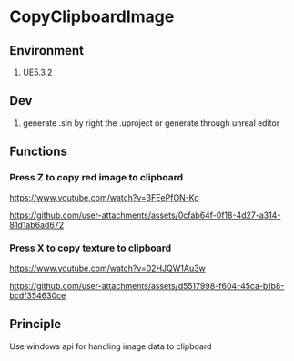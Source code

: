 # CopyClipboardImage

## Environment
1. UE5.3.2

## Dev
1. generate .sln by right the .uproject or generate through unreal editor

## Functions 
### Press Z to copy red image to clipboard
https://www.youtube.com/watch?v=3FEePfON-Ko

https://github.com/user-attachments/assets/0cfab64f-0f18-4d27-a314-81d1ab6ad672


### Press X to copy texture to clipboard
https://www.youtube.com/watch?v=02HJQW1Au3w

https://github.com/user-attachments/assets/d5517998-f604-45ca-b1b8-bcdf354630ce


## Principle
Use windows api for handling image data to clipboard 
